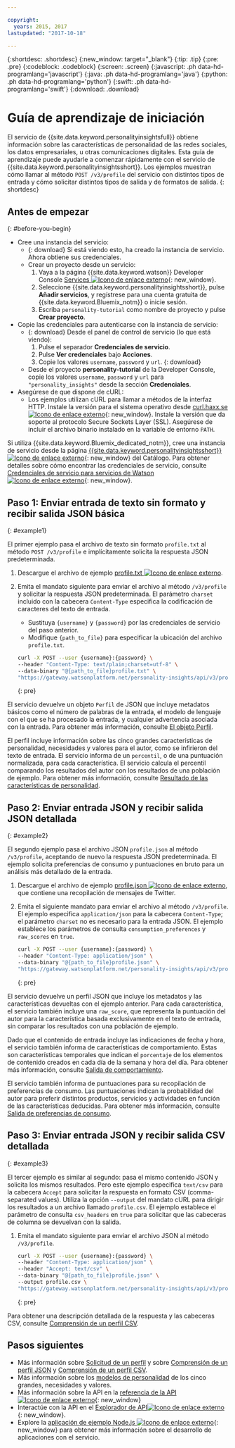 ```yaml
---

copyright:
  years: 2015, 2017
lastupdated: "2017-10-18"

---
```


{:shortdesc: .shortdesc}
{:new_window: target="_blank"}
{:tip: .tip}
{:pre: .pre}
{:codeblock: .codeblock}
{:screen: .screen}
{:javascript: .ph data-hd-programlang='javascript'}
{:java: .ph data-hd-programlang='java'}
{:python: .ph data-hd-programlang='python'}
{:swift: .ph data-hd-programlang='swift'}
{:download: .download}

# Guía de aprendizaje de iniciación

El servicio de {{site.data.keyword.personalityinsightsfull}} obtiene información sobre las características de personalidad de las redes sociales, los datos empresariales, u otras comunicaciones digitales. Esta guía de aprendizaje puede ayudarle a comenzar rápidamente con el servicio de {{site.data.keyword.personalityinsightsshort}}. Los ejemplos muestran cómo llamar al método `POST /v3/profile` del servicio con distintos tipos de entrada y cómo solicitar distintos tipos de salida y de formatos de salida.
{: shortdesc}

## Antes de empezar
{: #before-you-begin}

- Cree una instancia del servicio:
    - {: download} Si está viendo esto, ha creado la instancia de servicio. Ahora obtiene sus credenciales.
    - Crear un proyecto desde un servicio:
        1.  Vaya a la página {{site.data.keyword.watson}} Developer Console [Services ![Icono de enlace externo](../../icons/launch-glyph.svg "Icono de enlace externo")](https://console.{DomainName}/developer/watson/services){: new_window}.
        1.  Seleccione {{site.data.keyword.personalityinsightsshort}}, pulse **Añadir servicios**, y regístrese para una cuenta gratuita de {{site.data.keyword.Bluemix_notm}} o inicie sesión.
        1.  Escriba `personality-tutorial` como nombre de proyecto y pulse **Crear proyecto**.
- Copie las credenciales para autenticarse con la instancia de servicio:
    - {: download} Desde el panel de control de servicio (lo que está viendo):
        1.  Pulse el separador **Credenciales de servicio**.
        1.  Pulse **Ver credenciales** bajo **Acciones**.
        1.  Copie los valores `username`, `password` y `url`.
        {: download}
    - Desde el proyecto **personality-tutorial** de la Developer Console, copie los valores `username`, `password` y `url` para `"personality_insights"` desde la sección **Credenciales**.
- Asegúrese de que dispone de cURL:
    - Los ejemplos utilizan cURL para llamar a métodos de la interfaz HTTP. Instale la versión para el sistema operativo desde [curl.haxx.se ![Icono de enlace externo](../../icons/launch-glyph.svg "Icono de enlace externo")](https://curl.haxx.se/){: new_window}. Instale la versión que da soporte al protocolo Secure Sockets Layer (SSL). Asegúrese de incluir el archivo binario instalado en la variable de entorno `PATH`.

<!-- Remove this text after dedicated instances have the Developer Console: begin -->

Si utiliza {{site.data.keyword.Bluemix_dedicated_notm}}, cree una instancia de servicio desde la página [{{site.data.keyword.personalityinsightsshort}} ![Icono de enlace externo](../../icons/launch-glyph.svg "Icono de enlace externo")](https://console.{DomainName}/catalog/services/personality-insights/){: new_window} del Catálogo. Para obtener detalles sobre cómo encontrar las credenciales de servicio, consulte [Credenciales de servicio para servicios de Watson ![Icono de enlace externo](../../icons/launch-glyph.svg "Icono de enlace externo")](/docs/services/watson/getting-started-credentials.html#getting-credentials-manually){: new_window}.

<!-- Remove this text after dedicated instances have the Developer Console: end -->

## Paso 1: Enviar entrada de texto sin formato y recibir salida JSON básica
{: #example1}

El primer ejemplo pasa el archivo de texto sin formato `profile.txt` al método `POST /v3/profile` e implícitamente solicita la respuesta JSON predeterminada.

1.  Descargue el archivo de ejemplo <a target="_blank" href="https://watson-developer-cloud.github.io/doc-tutorial-downloads/personality-insights/profile.txt" download="profile.txt">profile.txt <img src="../../icons/launch-glyph.svg" alt="Icono de enlace externo" title="Icono de enlace externo" class="style-scope doc-content"></a>.
1.  Emita el mandato siguiente para enviar el archivo al método `/v3/profile` y solicitar la respuesta JSON predeterminada. El parámetro `charset` incluido con la cabecera `Content-Type` especifica la codificación de caracteres del texto de entrada.
    -   Sustituya `{username}` y `{password}` por las credenciales de servicio del paso anterior.
    -   Modifique `{path_to_file}` para especificar la ubicación del archivo `profile.txt`.

    ```bash
    curl -X POST --user {username}:{password} \
    --header "Content-Type: text/plain;charset=utf-8" \
    --data-binary "@{path_to_file}profile.txt" \
    "https://gateway.watsonplatform.net/personality-insights/api/v3/profile?version=2017-10-13"
    ```
    {: pre}

El servicio devuelve un objeto `Perfil` de JSON que incluye metadatos básicos como el número de palabras de la entrada, el modelo de lenguaje con el que se ha procesado la entrada, y cualquier advertencia asociada con la entrada. Para obtener más información, consulte [El objeto Perfil](/docs/services/personality-insights/output.html#outputJSON).

El perfil incluye información sobre las cinco grandes características de personalidad, necesidades y valores para el autor, como se infirieron del texto de entrada. El servicio informa de un `percentil`, o de una puntuación normalizada, para cada característica. El servicio calcula el percentil comparando los resultados del autor con los resultados de una población de ejemplo. Para obtener más información, consulte [Resultado de las características de personalidad](/docs/services/personality-insights/output.html#traitJSON).

## Paso 2: Enviar entrada JSON y recibir salida JSON detallada
{: #example2}

El segundo ejemplo pasa el archivo JSON `profile.json` al método `/v3/profile`, aceptando de nuevo la respuesta JSON predeterminada. El ejemplo solicita preferencias de consumo y puntuaciones en bruto para un análisis más detallado de la entrada.

1.  Descargue el archivo de ejemplo <a target="_blank" href="https://watson-developer-cloud.github.io/doc-tutorial-downloads/personality-insights/profile.json" download="profile.json">profile.json <img src="../../icons/launch-glyph.svg" alt="Icono de enlace externo" title="Icono de enlace externo" class="style-scope doc-content"></a>, que contiene una recopilación de mensajes de Twitter.
1.  Emita el siguiente mandato para enviar el archivo al método `/v3/profile`. El ejemplo especifica `application/json` para la cabecera `Content-Type`; el parámetro `charset` no es necesario para la entrada JSON. El ejemplo establece los parámetros de consulta `consumption_preferences` y `raw_scores` en `true`.

    ```bash
    curl -X POST --user {username}:{password} \
    --header "Content-Type: application/json" \
    --data-binary "@{path_to_file}profile.json" \
    "https://gateway.watsonplatform.net/personality-insights/api/v3/profile?version=2017-10-13&consumption_preferences=true&raw_scores=true"
    ```
    {: pre}

El servicio devuelve un perfil JSON que incluye los metadatos y las características devueltas con el ejemplo anterior. Para cada característica, el servicio también incluye una `raw_score`, que representa la puntuación del autor para la característica basada exclusivamente en el texto de entrada, sin comparar los resultados con una población de ejemplo.

Dado que el contenido de entrada incluye las indicaciones de fecha y hora, el servicio también informa de características de comportamiento. Estas son características temporales que indican el `porcentaje` de los elementos de contenido creados en cada día de la semana y hora del día. Para obtener más información, consulte [Salida de comportamiento](/docs/services/personality-insights/output.html#behaviorJSON).

El servicio también informa de puntuaciones para su recopilación de preferencias de consumo. Las puntuaciones indican la probabilidad del autor para preferir distintos productos, servicios y actividades en función de las características deducidas. Para obtener más información, consulte [Salida de preferencias de consumo](/docs/services/personality-insights/output.html#preferenceJSON).

## Paso 3: Enviar entrada JSON y recibir salida CSV detallada
{: #example3}

El tercer ejemplo es similar al segundo: pasa el mismo contenido JSON y solicita los mismos resultados. Pero este ejemplo especifica `text/csv` para la cabecera `Accept` para solicitar la respuesta en formato CSV (comma-separated values). Utiliza la opción `--output` del mandato cURL para dirigir los resultados a un archivo llamado `profile.csv`. El ejemplo establece el parámetro de consulta `csv_headers` en `true` para solicitar que las cabeceras de columna se devuelvan con la salida.

1.  Emita el mandato siguiente para enviar el archivo JSON al método `/v3/profile`.

    ```bash
    curl -X POST --user {username}:{password} \
    --header "Content-Type: application/json" \
    --header "Accept: text/csv" \
    --data-binary "@{path_to_file}profile.json" \
    --output profile.csv \
    "https://gateway.watsonplatform.net/personality-insights/api/v3/profile?version=2017-10-13&consumption_preferences=true&raw_scores=true&csv_headers=true"
    ```
    {: pre}

Para obtener una descripción detallada de la respuesta y las cabeceras CSV, consulte [Comprensión de un perfil CSV](/docs/services/personality-insights/output-csv.html).

## Pasos siguientes

-   Más información sobre [Solicitud de un perfil](/docs/services/personality-insights/input.html) y sobre [Comprensión de un perfil JSON](/docs/services/personality-insights/output.html) y [Comprensión de un perfil CSV](/docs/services/personality-insights/output-csv.html).
-   Más información sobre los [modelos de personalidad](/docs/services/personality-insights/models.html) de los cinco grandes, necesidades y valores.
-   Más información sobre la API en la [referencia de la API ![Icono de enlace externo](../../icons/launch-glyph.svg "Icono de enlace externo")](https://www.ibm.com/watson/developercloud/personality-insights/api/v3/){: new_window}
-   Interactúe con la API en el [Explorador de API![Icono de enlace externo](../../icons/launch-glyph.svg "Icono de enlace externo")](https://watson-api-explorer.mybluemix.net/apis/personality-insights-v3){: new_window}.
-   Explore la [aplicación de ejemplo Node.js ![Icono de enlace externo](../../icons/launch-glyph.svg "Icono de enlace externo")](https://github.com/watson-developer-cloud/personality-insights-nodejs){: new_window} para obtener más información sobre el desarrollo de aplicaciones con el servicio.
